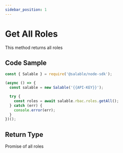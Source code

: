 ```yaml
---
sidebar_position: 1
---
```


# Get All Roles

This method returns all roles

## Code Sample

```typescript
const { Salable } = require('@salable/node-sdk');

(async () => {
  const salable = new Salable('{{API-KEY}}');

  try {
    const roles = await salable.rbac.roles.getAll();
  } catch (err) {
    console.error(err);
  }
})();
```

## Return Type

Promise of all roles
